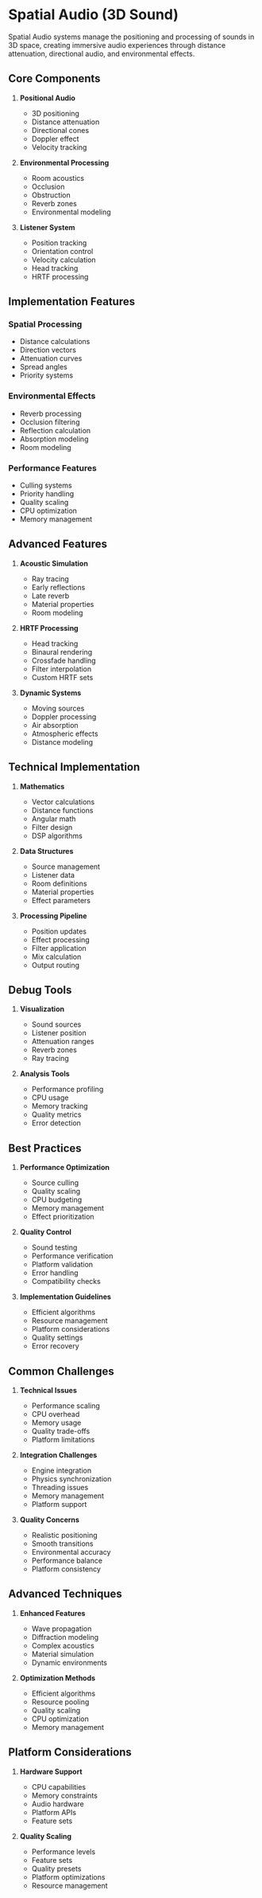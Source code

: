 # Spatial Audio (3D Sound)

Spatial Audio systems manage the positioning and processing of sounds in 3D space, creating immersive audio experiences through distance attenuation, directional audio, and environmental effects.

## Core Components

1. **Positional Audio**
   - 3D positioning
   - Distance attenuation
   - Directional cones
   - Doppler effect
   - Velocity tracking

2. **Environmental Processing**
   - Room acoustics
   - Occlusion
   - Obstruction
   - Reverb zones
   - Environmental modeling

3. **Listener System**
   - Position tracking
   - Orientation control
   - Velocity calculation
   - Head tracking
   - HRTF processing

## Implementation Features

### Spatial Processing
- Distance calculations
- Direction vectors
- Attenuation curves
- Spread angles
- Priority systems

### Environmental Effects
- Reverb processing
- Occlusion filtering
- Reflection calculation
- Absorption modeling
- Room modeling

### Performance Features
- Culling systems
- Priority handling
- Quality scaling
- CPU optimization
- Memory management

## Advanced Features

1. **Acoustic Simulation**
   - Ray tracing
   - Early reflections
   - Late reverb
   - Material properties
   - Room modeling

2. **HRTF Processing**
   - Head tracking
   - Binaural rendering
   - Crossfade handling
   - Filter interpolation
   - Custom HRTF sets

3. **Dynamic Systems**
   - Moving sources
   - Doppler processing
   - Air absorption
   - Atmospheric effects
   - Distance modeling

## Technical Implementation

1. **Mathematics**
   - Vector calculations
   - Distance functions
   - Angular math
   - Filter design
   - DSP algorithms

2. **Data Structures**
   - Source management
   - Listener data
   - Room definitions
   - Material properties
   - Effect parameters

3. **Processing Pipeline**
   - Position updates
   - Effect processing
   - Filter application
   - Mix calculation
   - Output routing

## Debug Tools

1. **Visualization**
   - Sound sources
   - Listener position
   - Attenuation ranges
   - Reverb zones
   - Ray tracing

2. **Analysis Tools**
   - Performance profiling
   - CPU usage
   - Memory tracking
   - Quality metrics
   - Error detection

## Best Practices

1. **Performance Optimization**
   - Source culling
   - Quality scaling
   - CPU budgeting
   - Memory management
   - Effect prioritization

2. **Quality Control**
   - Sound testing
   - Performance verification
   - Platform validation
   - Error handling
   - Compatibility checks

3. **Implementation Guidelines**
   - Efficient algorithms
   - Resource management
   - Platform considerations
   - Quality settings
   - Error recovery

## Common Challenges

1. **Technical Issues**
   - Performance scaling
   - CPU overhead
   - Memory usage
   - Quality trade-offs
   - Platform limitations

2. **Integration Challenges**
   - Engine integration
   - Physics synchronization
   - Threading issues
   - Memory management
   - Platform support

3. **Quality Concerns**
   - Realistic positioning
   - Smooth transitions
   - Environmental accuracy
   - Performance balance
   - Platform consistency

## Advanced Techniques

1. **Enhanced Features**
   - Wave propagation
   - Diffraction modeling
   - Complex acoustics
   - Material simulation
   - Dynamic environments

2. **Optimization Methods**
   - Efficient algorithms
   - Resource pooling
   - Quality scaling
   - CPU optimization
   - Memory management

## Platform Considerations

1. **Hardware Support**
   - CPU capabilities
   - Memory constraints
   - Audio hardware
   - Platform APIs
   - Feature sets

2. **Quality Scaling**
   - Performance levels
   - Feature sets
   - Quality presets
   - Platform optimizations
   - Resource management

